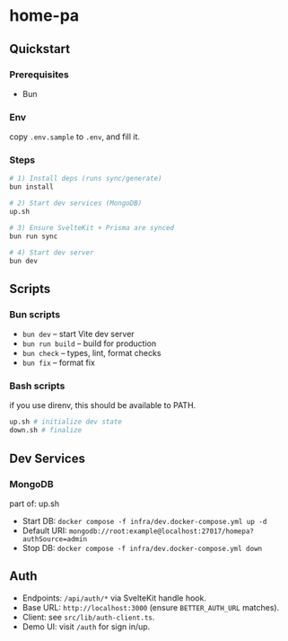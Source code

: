 # home-pa

## Quickstart

### Prerequisites

- Bun

### Env

copy `.env.sample` to `.env`, and fill it.

### Steps

```sh
# 1) Install deps (runs sync/generate)
bun install

# 2) Start dev services (MongoDB)
up.sh

# 3) Ensure SvelteKit + Prisma are synced
bun run sync

# 4) Start dev server
bun dev
```

## Scripts

### Bun scripts

- `bun dev` – start Vite dev server
- `bun run build` – build for production
- `bun check` – types, lint, format checks
- `bun fix` – format fix

### Bash scripts

if you use direnv, this should be available to PATH.

```sh
up.sh # initialize dev state
down.sh # finalize
```

## Dev Services

### MongoDB

part of: up.sh

- Start DB: `docker compose -f infra/dev.docker-compose.yml up -d`
- Default URI: `mongodb://root:example@localhost:27017/homepa?authSource=admin`
- Stop DB: `docker compose -f infra/dev.docker-compose.yml down`

## Auth

- Endpoints: `/api/auth/*` via SvelteKit handle hook.
- Base URL: `http://localhost:3000` (ensure `BETTER_AUTH_URL` matches).
- Client: see `src/lib/auth-client.ts`.
- Demo UI: visit `/auth` for sign in/up.
